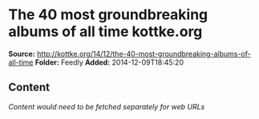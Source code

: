# The 40 most groundbreaking albums of all time kottke.org

**Source:** http://kottke.org/14/12/the-40-most-groundbreaking-albums-of-all-time
**Folder:** Feedly
**Added:** 2014-12-09T18:45:20




## Content
*Content would need to be fetched separately for web URLs*
